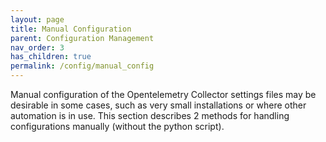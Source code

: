 ```yaml
---
layout: page
title: Manual Configuration
parent: Configuration Management
nav_order: 3
has_children: true
permalink: /config/manual_config
---
```


Manual configuration of the Opentelemetry Collector settings files may be desirable in some cases,
such as very small installations or where other automation is in use. This section describes 2 methods
for handling configurations manually (without the python script).